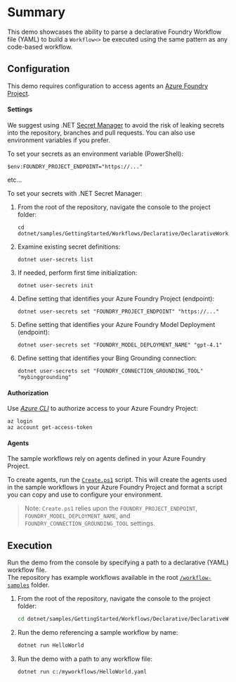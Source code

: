 ﻿# Summary

This demo showcases the ability to parse a declarative Foundry Workflow file (YAML) to build a `Workflow<>`
be executed using the same pattern as any code-based workflow.

## Configuration

This demo requires configuration to access agents an [Azure Foundry Project](https://learn.microsoft.com/azure/ai-foundry).

#### Settings

We suggest using .NET [Secret Manager](https://learn.microsoft.com/en-us/aspnet/core/security/app-secrets) 
to avoid the risk of leaking secrets into the repository, branches and pull requests. 
You can also use environment variables if you prefer.

To set your secrets as an environment variable (PowerShell):

```pwsh
$env:FOUNDRY_PROJECT_ENDPOINT="https://..."
```

etc...


To set your secrets with .NET Secret Manager:

1. From the root of the repository, navigate the console to the project folder:

    ```
    cd dotnet/samples/GettingStarted/Workflows/Declarative/DeclarativeWorkflow
    ```

2. Examine existing secret definitions:

    ```
    dotnet user-secrets list
    ```

3. If needed, perform first time initialization:

    ```
    dotnet user-secrets init
    ```

4. Define setting that identifies your Azure Foundry Project (endpoint):

    ```
    dotnet user-secrets set "FOUNDRY_PROJECT_ENDPOINT" "https://..."
    ```

5. Define setting that identifies your Azure Foundry Model Deployment (endpoint):

    ```
    dotnet user-secrets set "FOUNDRY_MODEL_DEPLOYMENT_NAME" "gpt-4.1"
    ```

6. Define setting that identifies your Bing Grounding connection:

    ```
    dotnet user-secrets set "FOUNDRY_CONNECTION_GROUNDING_TOOL" "mybinggrounding"
    ```

#### Authorization

Use [_Azure CLI_](https://learn.microsoft.com/cli/azure/authenticate-azure-cli) to authorize access to your Azure Foundry Project:

```
az login
az account get-access-token
```

#### Agents

The sample workflows rely on agents defined in your Azure Foundry Project.

To create agents, run the [`Create.ps1`](../../../../../workflow-samples/setup/) script.
This will create the agents used in the sample workflows in your Azure Foundry Project and format a script you can copy and use to configure your environment.

> Note: `Create.ps1` relies upon the `FOUNDRY_PROJECT_ENDPOINT`, `FOUNDRY_MODEL_DEPLOYMENT_NAME`, and `FOUNDRY_CONNECTION_GROUNDING_TOOL` settings.

## Execution

Run the demo from the console by specifying a path to a declarative (YAML) workflow file.  
The repository has example workflows available in the root [`/workflow-samples`](../../../../../workflow-samples) folder.

1. From the root of the repository, navigate the console to the project folder:

    ```sh
    cd dotnet/samples/GettingStarted/Workflows/Declarative/DeclarativeWorkflow
    ```

2. Run the demo referencing a sample workflow by name:

    ```sh
    dotnet run HelloWorld
    ```

3. Run the demo with a path to any workflow file:

    ```sh
    dotnet run c:/myworkflows/HelloWorld.yaml
    ```
